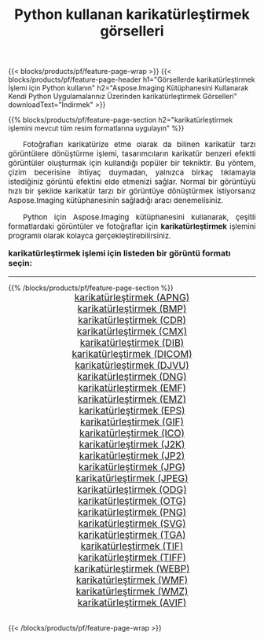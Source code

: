 ﻿---
title: Python kullanan karikatürleştirmek görselleri 
weight: 3920
url: /tr/python-net/cartoonify/ 
lang: tr
langdirlevel: 2
locales: zh-hans,ja,it,ru,de,es,fr,nl,id,lt,pl,pt,vi,tr,ko,zh-hant,ar,hi,th,sv,cs,uk,he
description: Kendi Python uygulamalarınızı ve sunucu API'lerinizi kullanarak Aspose.Imaging kitaplığını karikatürleştirmek görsellerine ve fotoğraflarına uygulama.
---

{{< blocks/products/pf/feature-page-wrap >}}
{{< blocks/products/pf/feature-page-header h1="Görsellerde karikatürleştirmek İşlemi için Python kullanın" h2="Aspose.Imaging Kütüphanesini Kullanarak Kendi Python Uygulamalarınız Üzerinden karikatürleştirmek Görselleri" downloadText="İndirmek" >}}


{{% blocks/products/pf/feature-page-section  h2="karikatürleştirmek işlemini mevcut tüm resim formatlarına uygulayın" %}}
<p align="justify" style="text-indent:2em;font-size:15px;">
Fotoğrafları karikatürize etme olarak da bilinen karikatür tarzı görüntülere dönüştürme işlemi, tasarımcıların karikatür benzeri efektli görüntüler oluşturmak için kullandığı popüler bir tekniktir. Bu yöntem, çizim becerisine ihtiyaç duymadan, yalnızca birkaç tıklamayla istediğiniz görüntü efektini elde etmenizi sağlar. Normal bir görüntüyü hızlı bir şekilde karikatür tarzı bir görüntüye dönüştürmek istiyorsanız Aspose.Imaging kütüphanesinin sağladığı aracı denemelisiniz.
</p>
<p align="justify" style="text-indent:2em;font-size:15px;">
Python için Aspose.Imaging kütüphanesini kullanarak, çeşitli formatlardaki görüntüler ve fotoğraflar için <b>karikatürleştirmek</b> işlemini programlı olarak kolayca gerçekleştirebilirsiniz.
</p>
<h3 style="margin-top:16px;">
karikatürleştirmek işlemi için listeden bir görüntü formatı seçin:
</h3>
<hr/>
{{% /blocks/products/pf/feature-page-section %}}
<div class="container-fluid productfamilypage bg-gray">
    <div class="convertypes bg-gray agp-content section">
        <div class="container">
		<div class="row other-converters" style="gap: 10px;font-size: 19px;text-align:center;">
		    <div class='col-md-3 other-converter remove-lp remove-rp'><a href="/imaging/tr/python-net/cartoonify/apng/" style="padding:15px;">karikatürleştirmek (APNG)</a></div><div class='col-md-3 other-converter remove-lp remove-rp'><a href="/imaging/tr/python-net/cartoonify/bmp/" style="padding:15px;">karikatürleştirmek (BMP)</a></div><div class='col-md-3 other-converter remove-lp remove-rp'><a href="/imaging/tr/python-net/cartoonify/cdr/" style="padding:15px;">karikatürleştirmek (CDR)</a></div><div class='col-md-3 other-converter remove-lp remove-rp'><a href="/imaging/tr/python-net/cartoonify/cmx/" style="padding:15px;">karikatürleştirmek (CMX)</a></div><div class='col-md-3 other-converter remove-lp remove-rp'><a href="/imaging/tr/python-net/cartoonify/dib/" style="padding:15px;">karikatürleştirmek (DIB)</a></div><div class='col-md-3 other-converter remove-lp remove-rp'><a href="/imaging/tr/python-net/cartoonify/dicom/" style="padding:15px;">karikatürleştirmek (DICOM)</a></div><div class='col-md-3 other-converter remove-lp remove-rp'><a href="/imaging/tr/python-net/cartoonify/djvu/" style="padding:15px;">karikatürleştirmek (DJVU)</a></div><div class='col-md-3 other-converter remove-lp remove-rp'><a href="/imaging/tr/python-net/cartoonify/dng/" style="padding:15px;">karikatürleştirmek (DNG)</a></div><div class='col-md-3 other-converter remove-lp remove-rp'><a href="/imaging/tr/python-net/cartoonify/emf/" style="padding:15px;">karikatürleştirmek (EMF)</a></div><div class='col-md-3 other-converter remove-lp remove-rp'><a href="/imaging/tr/python-net/cartoonify/emz/" style="padding:15px;">karikatürleştirmek (EMZ)</a></div><div class='col-md-3 other-converter remove-lp remove-rp'><a href="/imaging/tr/python-net/cartoonify/eps/" style="padding:15px;">karikatürleştirmek (EPS)</a></div><div class='col-md-3 other-converter remove-lp remove-rp'><a href="/imaging/tr/python-net/cartoonify/gif/" style="padding:15px;">karikatürleştirmek (GIF)</a></div><div class='col-md-3 other-converter remove-lp remove-rp'><a href="/imaging/tr/python-net/cartoonify/ico/" style="padding:15px;">karikatürleştirmek (ICO)</a></div><div class='col-md-3 other-converter remove-lp remove-rp'><a href="/imaging/tr/python-net/cartoonify/j2k/" style="padding:15px;">karikatürleştirmek (J2K)</a></div><div class='col-md-3 other-converter remove-lp remove-rp'><a href="/imaging/tr/python-net/cartoonify/jp2/" style="padding:15px;">karikatürleştirmek (JP2)</a></div><div class='col-md-3 other-converter remove-lp remove-rp'><a href="/imaging/tr/python-net/cartoonify/jpg/" style="padding:15px;">karikatürleştirmek (JPG)</a></div><div class='col-md-3 other-converter remove-lp remove-rp'><a href="/imaging/tr/python-net/cartoonify/jpeg/" style="padding:15px;">karikatürleştirmek (JPEG)</a></div><div class='col-md-3 other-converter remove-lp remove-rp'><a href="/imaging/tr/python-net/cartoonify/odg/" style="padding:15px;">karikatürleştirmek (ODG)</a></div><div class='col-md-3 other-converter remove-lp remove-rp'><a href="/imaging/tr/python-net/cartoonify/otg/" style="padding:15px;">karikatürleştirmek (OTG)</a></div><div class='col-md-3 other-converter remove-lp remove-rp'><a href="/imaging/tr/python-net/cartoonify/png/" style="padding:15px;">karikatürleştirmek (PNG)</a></div><div class='col-md-3 other-converter remove-lp remove-rp'><a href="/imaging/tr/python-net/cartoonify/svg/" style="padding:15px;">karikatürleştirmek (SVG)</a></div><div class='col-md-3 other-converter remove-lp remove-rp'><a href="/imaging/tr/python-net/cartoonify/tga/" style="padding:15px;">karikatürleştirmek (TGA)</a></div><div class='col-md-3 other-converter remove-lp remove-rp'><a href="/imaging/tr/python-net/cartoonify/tif/" style="padding:15px;">karikatürleştirmek (TIF)</a></div><div class='col-md-3 other-converter remove-lp remove-rp'><a href="/imaging/tr/python-net/cartoonify/tiff/" style="padding:15px;">karikatürleştirmek (TIFF)</a></div><div class='col-md-3 other-converter remove-lp remove-rp'><a href="/imaging/tr/python-net/cartoonify/webp/" style="padding:15px;">karikatürleştirmek (WEBP)</a></div><div class='col-md-3 other-converter remove-lp remove-rp'><a href="/imaging/tr/python-net/cartoonify/wmf/" style="padding:15px;">karikatürleştirmek (WMF)</a></div><div class='col-md-3 other-converter remove-lp remove-rp'><a href="/imaging/tr/python-net/cartoonify/wmz/" style="padding:15px;">karikatürleştirmek (WMZ)</a></div><div class='col-md-3 other-converter remove-lp remove-rp'><a href="/imaging/tr/python-net/cartoonify/avif/" style="padding:15px;">karikatürleştirmek (AVIF)</a></div>
                </div>
        </div>
    </div>
</div>
<br/>

{{< /blocks/products/pf/feature-page-wrap >}}
